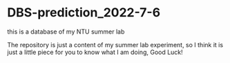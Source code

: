 # DBS-prediction_2022-7-6
this is a database of my NTU summer lab




The repository is just a content of my summer lab experiment, so I think it is just a little piece for you to know what I am doing,
Good Luck!
